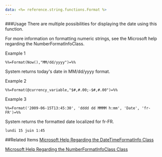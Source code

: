 ```yaml
---
data: <%= reference.string.functions.Format %>
---
```

###Usage
There are multiple possibilities for displaying the date using this function.

For more information on formatting numeric strings, see the Microsoft help regarding the NumberFormatInfoClass.

Example 1
```
%%=Format(Now(),"MM/dd/yyyy")=%%
```

System returns today's date in MM/dd/yyyy format.

Example 2
```
%%=Format(@currency_variable,"$#,#.00;-$#,#.00")=%%
```

Example 3
```
%%=Format('2009-06-15T13:45:30', 'dddd dd MMMM h:mm', 'Date', 'fr-FR')=%%
```

System returns the formatted date localized for fr-FR.
```
lundi 15 juin 1:45
```

##Related Items
<a href="http://msdn.microsoft.com/en-us/library/system.globalization.datetimeformatinfo.aspx">Microsoft Help Regarding the DateTimeFormatInfo Class</a>

<a href="https://msdn.microsoft.com/en-us/library/system.globalization.numberformatinfo.aspx">Microsoft Help Regarding the NumberFormatInfoClass Class</a>

